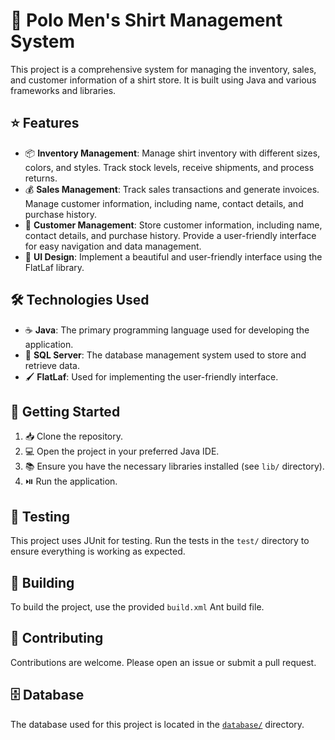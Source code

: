 # :shirt: Polo Men's Shirt Management System

This project is a comprehensive system for managing the inventory, sales, and customer information of a shirt store. It is built using Java and various frameworks and libraries.

## :star: Features

- :package: **Inventory Management**: Manage shirt inventory with different sizes, colors, and styles. Track stock levels, receive shipments, and process returns.
- :moneybag: **Sales Management**: Track sales transactions and generate invoices. Manage customer information, including name, contact details, and purchase history.
- :bust_in_silhouette: **Customer Management**: Store customer information, including name, contact details, and purchase history. Provide a user-friendly interface for easy navigation and data management.
- :art: **UI Design**: Implement a beautiful and user-friendly interface using the FlatLaf library.

## :hammer_and_wrench: Technologies Used

- :coffee: **Java**: The primary programming language used for developing the application.
- :floppy_disk: **SQL Server**: The database management system used to store and retrieve data.
- :paintbrush: **FlatLaf**: Used for implementing the user-friendly interface.

## :rocket: Getting Started

1. :inbox_tray: Clone the repository.
2. :computer: Open the project in your preferred Java IDE.
3. :books: Ensure you have the necessary libraries installed (see `lib/` directory).
4. :play_or_pause_button: Run the application.

## :microscope: Testing

This project uses JUnit for testing. Run the tests in the `test/` directory to ensure everything is working as expected.

## :construction_worker: Building

To build the project, use the provided `build.xml` Ant build file.

## :handshake: Contributing

Contributions are welcome. Please open an issue or submit a pull request.

## :file_cabinet: Database  

The database used for this project is located in the [`database/`](https://github.com/leonx04/ThePoloManShop/tree/main/database) directory.
